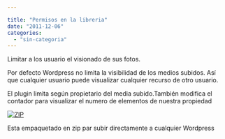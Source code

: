 ```yaml
---

title: "Permisos en la libreria"
date: "2011-12-06"
categories: 
  - "sin-categoria"
---
```


Limitar a los usuario el visionado de sus fotos.

Por defecto Wordpress no limita la visibilidad de los medios subidos. Así que cualquier usuario puede visualizar cualquier recurso de otro usuario.

El plugin limita según propietario del media subido.También modifica el contador para visualizar el numero de elementos de nuestra propiedad

[![](images/archive.png "ZIP")](https://luispuente.net/wp-content/uploads/2011/12/libraryown.zip)

Esta empaquetado en zip par subir directamente a cualquier Wordpress
